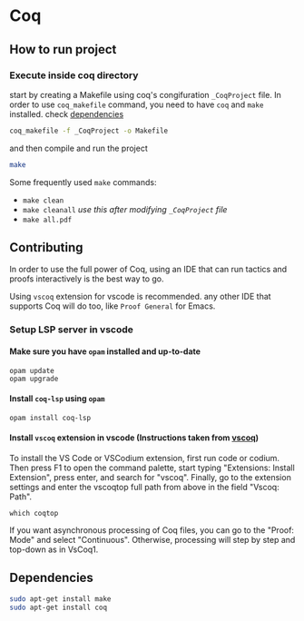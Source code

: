 # Coq

## How to run project

### Execute inside coq directory

start by creating a Makefile using coq's congifuration `_CoqProject` file.
In order to use `coq_makefile` command, you need to have `coq` and `make` installed. check [dependencies](#dependencies)

```bash
coq_makefile -f _CoqProject -o Makefile
```

and then compile and run the project

```bash
make
```

Some frequently used `make` commands:

- `make clean`
- `make cleanall` *use this after modifying `_CoqProject` file*
- `make all.pdf`

## Contributing

In order to use the full power of Coq, using an IDE that can run tactics and proofs interactively is the best way to go.

Using `vscoq` extension for vscode is recommended. any other IDE that supports Coq will do too, like `Proof General` for Emacs.

### Setup LSP server in vscode

#### Make sure you have `opam` installed and up-to-date

```shell
opam update
opam upgrade
```

#### Install `coq-lsp` using `opam`

```shell
opam install coq-lsp
```

#### Install `vscoq` extension in vscode (Instructions taken from [vscoq](https://github.com/coq/vscoq))

To install the VS Code or VSCodium extension, first run code or codium. Then press F1 to open the command palette, start typing "Extensions: Install Extension", press enter, and search for "vscoq".
Finally, go to the extension settings and enter the vscoqtop full path from above in the field "Vscoq: Path".

```shell
which coqtop
```

If you want asynchronous processing of Coq files, you can go to the "Proof: Mode" and select "Continuous". Otherwise, processing will step by step and top-down as in VsCoq1.

## Dependencies

```sh
sudo apt-get install make
sudo apt-get install coq
```
